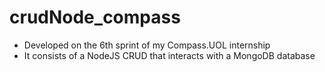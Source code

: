 # crudNode_compass

- Developed on the 6th sprint of my Compass.UOL internship
- It consists of a NodeJS CRUD that interacts with a MongoDB database
